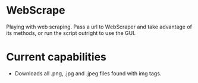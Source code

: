 # WebScrape

Playing with web scraping.  Pass a url to WebScraper and take advantage of its methods, or run the script outright to use the GUI.

# Current capabilities
- Downloads all .png, .jpg and .jpeg files found with img tags.
